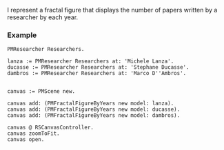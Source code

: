 I represent a fractal figure that displays the number of papers written by a researcher by each year.

### Example

```st
PMResearcher Researchers.

lanza := PMResearcher Researchers at: 'Michele Lanza'.
ducasse := PMResearcher Researchers at: 'Stephane Ducasse'.
dambros := PMResearcher Researchers at: 'Marco D''Ambros'.


canvas := PMScene new.

canvas add: (PMFractalFigureByYears new model: lanza).
canvas add: (PMFractalFigureByYears new model: ducasse).
canvas add: (PMFractalFigureByYears new model: dambros).

canvas @ RSCanvasController.
canvas zoomToFit.
canvas open.
```